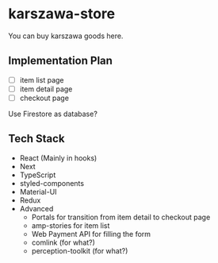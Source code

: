 # karszawa-store

You can buy karszawa goods here.

## Implementation Plan

- [ ] item list page
- [ ] item detail page
- [ ] checkout page

Use Firestore as database?

## Tech Stack

- React (Mainly in hooks)
- Next
- TypeScript
- styled-components
- Material-UI
- Redux
- Advanced
  - Portals for transition from item detail to checkout page
  - amp-stories for item list
  - Web Payment API for filling the form
  - comlink (for what?)
  - perception-toolkit (for what?)
